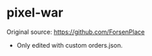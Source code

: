 # pixel-war
Original source: https://github.com/ForsenPlace

- Only edited with custom orders.json. 
